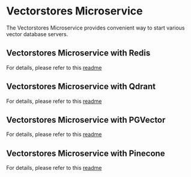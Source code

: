 # Vectorstores Microservice

The Vectorstores Microservice provides convenient way to start various vector database servers.

## Vectorstores Microservice with Redis

For details, please refer to this [readme](langchain/redis/README.md)

## Vectorstores Microservice with Qdrant

For details, please refer to this [readme](langchain/qdrant/README.md)

## Vectorstores Microservice with PGVector

For details, please refer to this [readme](langchain/pgvector/README.md)

## Vectorstores Microservice with Pinecone

For details, please refer to this [readme](langchain/pinecone/README.md)
